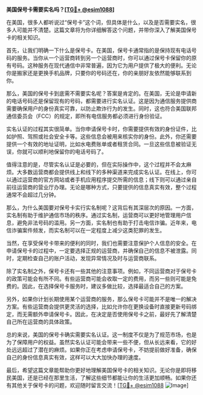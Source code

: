 **美国保号卡需要实名吗？[[TG💪+ @esim1088](https://t.me/s/esim1088)]**

在美国，很多人都听说过“保号卡”这个词，但具体是什么，以及是否需要实名，很多人可能并不清楚。这篇文章将为你详细解答这个问题，并带你深入了解美国保号卡的相关知识。

首先，让我们明确一下什么是保号卡。在美国，保号卡通常指的是保持现有电话号码的服务。当你从一个运营商转到另一个运营商时，你可以通过保号卡保留你的原有号码。这种服务在现代通信中非常普遍，因为它为用户提供了极大的便利。无论你是搬家还是更换手机品牌，只要你的号码还在，你的亲朋好友依然能够联系到你。

那么，美国的保号卡到底需不需要实名呢？答案是肯定的。在美国，无论是申请新的电话号码还是保留现有的号码，都需要进行实名认证。这是因为通信服务提供商需要确保用户的身份真实可靠，以防止欺诈行为的发生。同时，这也符合美国联邦通信委员会（FCC）的规定，即所有电信服务都必须进行身份验证。

实名认证的过程其实很简单。当你申请保号卡时，你需要提供有效的身份证件，比如护照、驾照或社会安全卡等。这些信息会被用来核实你的身份。此外，你还需要提供一个有效的地址证明，比如水电费账单或者租赁合同。一旦这些信息被验证无误，你就可以顺利地保留你的电话号码了。

值得注意的是，尽管实名认证是必要的，但在实际操作中，这个过程并不会太麻烦。大多数运营商都会提供线上和线下的多种渠道来完成实名认证。在线上，你可以通过运营商的官方网站或者手机应用程序提交所需的信息；线下则可以通过亲自前往运营商的营业厅办理。无论是哪种方式，只要提供的信息真实有效，整个过程通常不会超过几分钟。

那么，为什么美国要对保号卡实行实名制呢？这背后有其深层次的原因。一方面，实名制有助于维护通信市场的秩序。通过实名制，运营商可以更好地管理用户信息，避免非法号码的滥用。另一方面，实名制也有助于打击电信诈骗。近年来，电信诈骗案件频发，而实名制可以在一定程度上减少这类犯罪的发生。

当然，在享受保号卡带来的便利的同时，我们也需要注意保护个人信息的安全。在申请保号卡的过程中，一定要选择正规的运营商，并确保自己的信息不被泄露。同时，定期检查自己的账户活动，发现异常情况及时与运营商联系。

除了实名制之外，保号卡还有一些其他的注意事项。例如，不同运营商对于保号卡的政策可能会有所不同。有些运营商可能会收取一定的费用，而另一些则可能是免费的。因此，在选择保号卡服务时，建议多做比较，选择最适合自己的方案。

另外，如果你计划长期使用某个运营商的服务，那么保号卡可能并不是唯一的解决方案。有些运营商会提供更灵活的选择，比如允许你在更换设备时直接更新号码绑定，而无需额外申请保号卡。因此，在决定是否使用保号卡之前，最好先了解清楚自己所在运营商的具体政策。

总的来说，美国的保号卡确实需要实名认证。这一制度不仅是为了规范市场，也是为了保障用户的权益。虽然实名认证可能会带来一些不便，但从长远来看，它的好处远远超过了潜在的麻烦。如果你正在考虑申请保号卡，不妨提前做好准备，确保自己的身份信息真实有效，这样可以大大加快办理的速度。

最后，希望这篇文章能帮助你更好地理解美国保号卡的相关知识。无论你是即将移民美国，还是已经在那里生活，了解这些细节都能让你的生活更加顺畅。如果你还有其他关于保号卡的问题，欢迎随时留言交流！[[TG💪+ @esim1088](https://t.me/s/esim1088) ![Image](https://i.postimg.cc/4NQfJmqS/Snipaste-2025-05-13-00-14-12.png)]